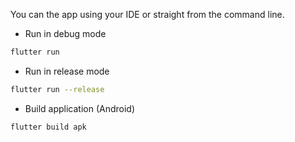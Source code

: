 You can the app using your IDE or straight from the command line.


- Run in debug mode
```bash
flutter run
```

- Run in release mode
```bash
flutter run --release
```

- Build application (Android)
```bash
flutter build apk
```

